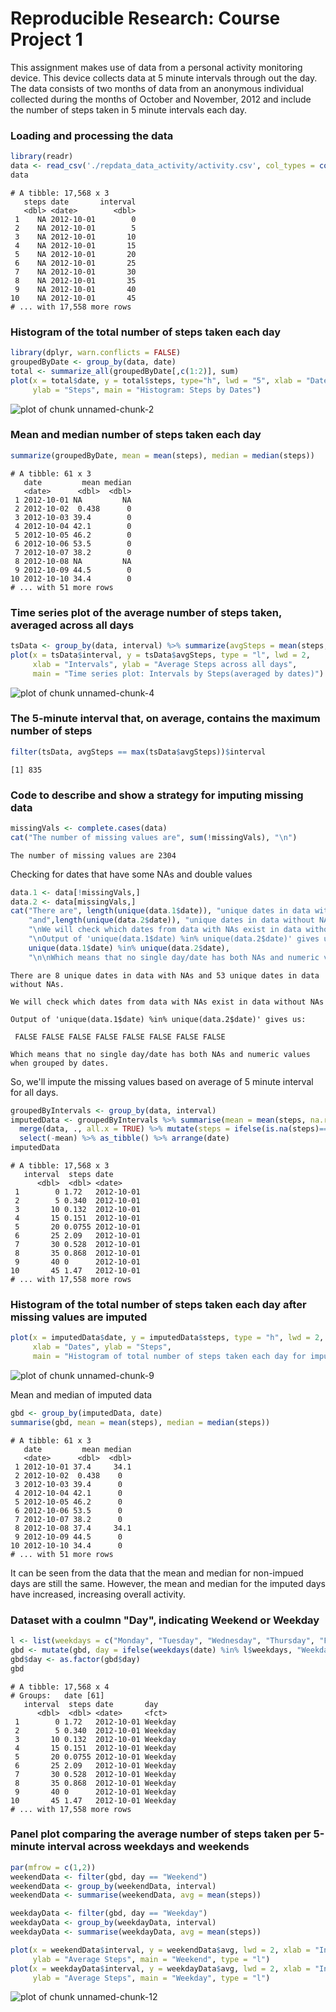 

# Reproducible Research: Course Project 1
This assignment makes use of data from a personal activity monitoring device. This device collects data at 5 minute intervals through out the day. The data consists of two months of data from an anonymous individual collected during the months of October and November, 2012 and include the number of steps taken in 5 minute intervals each day.

### Loading and processing the data


```r
library(readr)
data <- read_csv('./repdata_data_activity/activity.csv', col_types = cols())
data
```

```
# A tibble: 17,568 x 3
   steps date       interval
   <dbl> <date>        <dbl>
 1    NA 2012-10-01        0
 2    NA 2012-10-01        5
 3    NA 2012-10-01       10
 4    NA 2012-10-01       15
 5    NA 2012-10-01       20
 6    NA 2012-10-01       25
 7    NA 2012-10-01       30
 8    NA 2012-10-01       35
 9    NA 2012-10-01       40
10    NA 2012-10-01       45
# ... with 17,558 more rows
```

### Histogram of the total number of steps taken each day


```r
library(dplyr, warn.conflicts = FALSE)
groupedByDate <- group_by(data, date)
total <- summarize_all(groupedByDate[,c(1:2)], sum)
plot(x = total$date, y = total$steps, type="h", lwd = "5", xlab = "Dates",
     ylab = "Steps", main = "Histogram: Steps by Dates")
```

![plot of chunk unnamed-chunk-2](figure/unnamed-chunk-2-1.png)

### Mean and median number of steps taken each day


```r
summarize(groupedByDate, mean = mean(steps), median = median(steps))
```

```
# A tibble: 61 x 3
   date         mean median
   <date>      <dbl>  <dbl>
 1 2012-10-01 NA         NA
 2 2012-10-02  0.438      0
 3 2012-10-03 39.4        0
 4 2012-10-04 42.1        0
 5 2012-10-05 46.2        0
 6 2012-10-06 53.5        0
 7 2012-10-07 38.2        0
 8 2012-10-08 NA         NA
 9 2012-10-09 44.5        0
10 2012-10-10 34.4        0
# ... with 51 more rows
```

### Time series plot of the average number of steps taken, averaged across all days


```r
tsData <- group_by(data, interval) %>% summarize(avgSteps = mean(steps, na.rm = TRUE), .groups = "keep")
plot(x = tsData$interval, y = tsData$avgSteps, type = "l", lwd = 2,
     xlab = "Intervals", ylab = "Average Steps across all days",
     main = "Time series plot: Intervals by Steps(averaged by dates)")
```

![plot of chunk unnamed-chunk-4](figure/unnamed-chunk-4-1.png)

### The 5-minute interval that, on average, contains the maximum number of steps


```r
filter(tsData, avgSteps == max(tsData$avgSteps))$interval
```

```
[1] 835
```

### Code to describe and show a strategy for imputing missing data


```r
missingVals <- complete.cases(data)
cat("The number of missing values are", sum(!missingVals), "\n")
```

```
The number of missing values are 2304 
```

Checking for dates that have some NAs and double values


```r
data.1 <- data[!missingVals,]
data.2 <- data[missingVals,]
cat("There are", length(unique(data.1$date)), "unique dates in data with NAs",
    "and",length(unique(data.2$date)), "unique dates in data without NAs.\n",
    "\nWe will check which dates from data with NAs exist in data without NAs\n",
    "\nOutput of 'unique(data.1$date) %in% unique(data.2$date)' gives us:\n\n",
    unique(data.1$date) %in% unique(data.2$date), 
    "\n\nWhich means that no single day/date has both NAs and numeric values when grouped by dates.")
```

```
There are 8 unique dates in data with NAs and 53 unique dates in data without NAs.
 
We will check which dates from data with NAs exist in data without NAs
 
Output of 'unique(data.1$date) %in% unique(data.2$date)' gives us:

 FALSE FALSE FALSE FALSE FALSE FALSE FALSE FALSE 

Which means that no single day/date has both NAs and numeric values when grouped by dates.
```

So, we'll impute the missing values based on average of 5 minute interval for all days.

```r
groupedByIntervals <- group_by(data, interval)
imputedData <- groupedByIntervals %>% summarise(mean = mean(steps, na.rm = TRUE)) %>%
  merge(data, ., all.x = TRUE) %>% mutate(steps = ifelse(is.na(steps)==TRUE, mean, steps)) %>% 
  select(-mean) %>% as_tibble() %>% arrange(date)
imputedData
```

```
# A tibble: 17,568 x 3
   interval  steps date      
      <dbl>  <dbl> <date>    
 1        0 1.72   2012-10-01
 2        5 0.340  2012-10-01
 3       10 0.132  2012-10-01
 4       15 0.151  2012-10-01
 5       20 0.0755 2012-10-01
 6       25 2.09   2012-10-01
 7       30 0.528  2012-10-01
 8       35 0.868  2012-10-01
 9       40 0      2012-10-01
10       45 1.47   2012-10-01
# ... with 17,558 more rows
```

### Histogram of the total number of steps taken each day after missing values are imputed


```r
plot(x = imputedData$date, y = imputedData$steps, type = "h", lwd = 2,
     xlab = "Dates", ylab = "Steps",
     main = "Histogram of total number of steps taken each day for imputed data")
```

![plot of chunk unnamed-chunk-9](figure/unnamed-chunk-9-1.png)

Mean and median of imputed data


```r
gbd <- group_by(imputedData, date)
summarise(gbd, mean = mean(steps), median = median(steps))
```

```
# A tibble: 61 x 3
   date         mean median
   <date>      <dbl>  <dbl>
 1 2012-10-01 37.4     34.1
 2 2012-10-02  0.438    0  
 3 2012-10-03 39.4      0  
 4 2012-10-04 42.1      0  
 5 2012-10-05 46.2      0  
 6 2012-10-06 53.5      0  
 7 2012-10-07 38.2      0  
 8 2012-10-08 37.4     34.1
 9 2012-10-09 44.5      0  
10 2012-10-10 34.4      0  
# ... with 51 more rows
```

It can be seen from the data that the mean and median for non-impued days are still the same.
However, the mean and median for the imputed days have increased, increasing overall activity.

### Dataset with a coulmn "Day", indicating Weekend or Weekday


```r
l <- list(weekdays = c("Monday", "Tuesday", "Wednesday", "Thursday", "Friday"), weekends = c("Saturday", "Sunday"))
gbd <- mutate(gbd, day = ifelse(weekdays(date) %in% l$weekdays, "Weekday", "Weekend"))
gbd$day <- as.factor(gbd$day)
gbd
```

```
# A tibble: 17,568 x 4
# Groups:   date [61]
   interval  steps date       day    
      <dbl>  <dbl> <date>     <fct>  
 1        0 1.72   2012-10-01 Weekday
 2        5 0.340  2012-10-01 Weekday
 3       10 0.132  2012-10-01 Weekday
 4       15 0.151  2012-10-01 Weekday
 5       20 0.0755 2012-10-01 Weekday
 6       25 2.09   2012-10-01 Weekday
 7       30 0.528  2012-10-01 Weekday
 8       35 0.868  2012-10-01 Weekday
 9       40 0      2012-10-01 Weekday
10       45 1.47   2012-10-01 Weekday
# ... with 17,558 more rows
```

### Panel plot comparing the average number of steps taken per 5-minute interval across weekdays and weekends


```r
par(mfrow = c(1,2))
weekendData <- filter(gbd, day == "Weekend")
weekendData <- group_by(weekendData, interval)
weekendData <- summarise(weekendData, avg = mean(steps))

weekdayData <- filter(gbd, day == "Weekday")
weekdayData <- group_by(weekdayData, interval)
weekdayData <- summarise(weekdayData, avg = mean(steps))

plot(x = weekendData$interval, y = weekendData$avg, lwd = 2, xlab = "Intervals",
     ylab = "Average Steps", main = "Weekend", type = "l")
plot(x = weekdayData$interval, y = weekdayData$avg, lwd = 2, xlab = "Intervals",
     ylab = "Average Steps", main = "Weekday", type = "l")
```

![plot of chunk unnamed-chunk-12](figure/unnamed-chunk-12-1.png)

